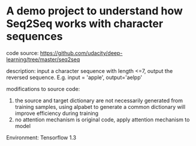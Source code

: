 # A demo project to understand how Seq2Seq works with character sequences #

code source: 
https://github.com/udacity/deep-learning/tree/master/seq2seq

description:
input a character sequence with length <=7, output the reversed sequence.
E.g. input = 'apple', output='aelpp'

modifications to source code:
1. the source and target dictionary are not necessarily generated from training samples, using alpabet to generate a common dictionary will improve efficiency during training
2. no attention mechanism is original code, apply attention mechanism to model

Environment:
Tensorflow 1.3
